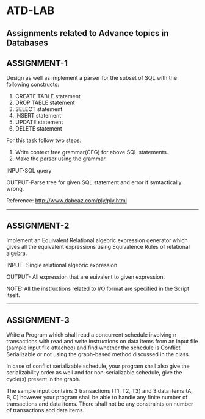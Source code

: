 # ATD-LAB
Assignments related to Advance topics in Databases
----------------------------------------------------------------------------------------------------------------------------------------

ASSIGNMENT-1
------------
Design as well as implement a parser for the subset of SQL with the following constructs:
1) CREATE TABLE statement
2) DROP TABLE statement
3) SELECT statement
4) INSERT statement
5) UPDATE statement
6) DELETE statement

For this task follow two steps:
1) Write context free grammar(CFG) for above SQL statements.
2) Make the parser using the grammar.

INPUT-SQL query

OUTPUT-Parse tree for given SQL statement and error if syntactically wrong.

Reference:
http://www.dabeaz.com/ply/ply.html


----------------------------------------------------------------------------------------------------------------------------------------
ASSIGNMENT-2
------------
Implement an Equivalent Relational algebric expression generator which gives all the equivalent expressions using Equivalence Rules of relational algebra.

INPUT- Single relational algebric expression

OUTPUT- All expression that are euivalent to given expression.

NOTE: All the instructions related to I/O format are specified in the Script itself.


----------------------------------------------------------------------------------------------------------------------------------------
ASSIGNMENT-3
------------
Write a Program which shall read a concurrent schedule involving n transactions with read and write instructions on data items from an input file (sample input file attached) and find whether the schedule is Conflict Serializable or not using the graph-based method discussed in the class. 

In case of conflict serializable schedule, your program shall also give the serializability order as well and for non-serializable schedule, give the cycle(s) present in the graph.

The sample input contains 3 transactions (T1, T2, T3) and 3 data items (A, B, C) however your program shall be able to handle any finite number of transactions and data items. There shall not be any constraints on number of transactions and data items.



